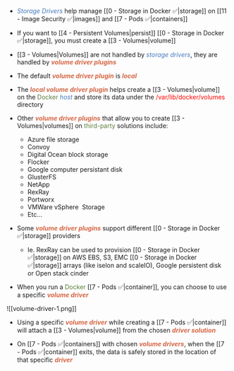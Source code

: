 - <i><span style="color:#477bbe">Storage Drivers</span></i> help manage [[0 - Storage in Docker ✅|storage]] on [[11 - Image Security ✅|images]] and [[7 - Pods ✅|containers]]

- If you want to [[4 - Persistent Volumes|persist]] [[0 - Storage in Docker ✅|storage]], you must create a [[3 - Volumes|volume]]

- [[3 - Volumes|Volumes]] are not handled by <i><span style="color:#477bbe">storage drivers</span></i>, they are handled by <b><i><span style="color:#d46644">volume driver plugins</span></i></b>

- The default <b><i><span style="color:#d46644">volume driver plugin</span></i></b> is <b><i><span style="color:#d46644">local</span></i></b>

- The <b><i><span style="color:#d46644">local volume driver plugin</span></i></b> helps create a [[3 - Volumes|volume]] on the <span style="color:#5c7e3e">Docker</span> <i><span style="color:#477bbe">host</span></i> and store its data under the <span style="color:red">/var/lib/docker/volumes</span> directory

- Other <b><i><span style="color:#d46644">volume driver plugins</span></i></b> that allow you to create [[3 - Volumes|volumes]] on <span style="color:#5c7e3e">third-party</span> solutions include:
	- Azure file storage
	- Convoy
	- Digital Ocean block storage
	- Flocker
	- Google computer persistant disk
	- GlusterFS
	- NetApp
	- RexRay
	- Portworx
	- VMWare vSphere  Storage
	- Etc…

- Some <b><i><span style="color:#d46644">volume driver plugins</span></i></b> support different [[0 - Storage in Docker ✅|storage]] providers
	- Ie. RexRay can be used to provision [[0 - Storage in Docker ✅|storage]] on AWS EBS, S3, EMC [[0 - Storage in Docker ✅|storage]] arrays (like iselon and scaleIO), Google persistent disk or Open stack cinder

- When you run a <span style="color:#5c7e3e">Docker</span> [[7 - Pods ✅|container]], you can choose to use a specific <b><i><span style="color:#d46644">volume driver</span></i></b>

![[volume-driver-1.png]]

- Using a specific <b><i><span style="color:#d46644">volume driver</span></i></b> while creating a [[7 - Pods ✅|container]] will attach a [[3 - Volumes|volume]] from the chosen <b><i><span style="color:#d46644">driver solution</span></i></b>

- On [[7 - Pods ✅|containers]] with chosen <b><i><span style="color:#d46644">volume drivers</span></i></b>, when the [[7 - Pods ✅|container]] exits, the data is safely stored in the location of that specific <b><i><span style="color:#d46644">driver</span></i></b>